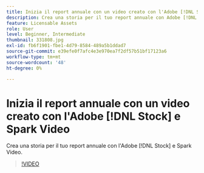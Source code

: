```yaml
---
title: Inizia il report annuale con un video creato con l'Adobe [!DNL Stock] e Spark Video
description: Crea una storia per il tuo report annuale con Adobe [!DNL Stock] e Spark Video
feature: Licensable Assets
role: User
level: Beginner, Intermediate
thumbnail: 331808.jpg
exl-id: fb6f1901-fbe1-4d79-8584-489a5b1ddad7
source-git-commit: e39efe0f7afc4e3e970ea7f2df57b51bf17123a6
workflow-type: tm+mt
source-wordcount: '48'
ht-degree: 0%

---
```


# Inizia il report annuale con un video creato con l&#39;Adobe [!DNL Stock] e Spark Video

Crea una storia per il tuo report annuale con l&#39;Adobe [!DNL Stock] e Spark Video.

>[!VIDEO](https://video.tv.adobe.com/v/331808?hidetitle=true)
